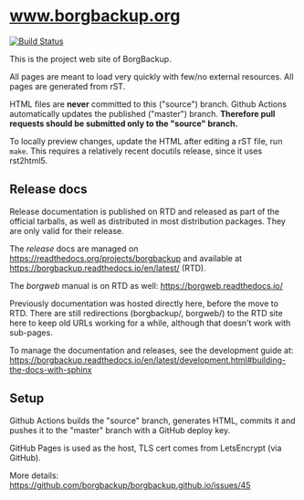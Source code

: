 # www.borgbackup.org

[![Build Status](https://github.com/borgbackup/borgbackup.github.io/workflows/Update%20pages/badge.svg)](https://github.com/borgbackup/borgbackup.github.io/actions)

This is the project web site of BorgBackup.

All pages are meant to load very quickly with few/no external resources. All pages are generated from rST.

HTML files are **never** committed to this ("source") branch. Github Actions automatically updates
the published ("master") branch. **Therefore pull requests should be submitted only to the "source" branch.**

To locally preview changes, update the HTML after editing a rST file, run `make`.
This requires a relatively recent docutils release, since it uses rst2html5.

## Release docs

Release documentation is published on RTD and released as part of the official tarballs,
as well as distributed in most distribution packages. They are only valid for their release.

The *release* docs are managed on https://readthedocs.org/projects/borgbackup and available at https://borgbackup.readthedocs.io/en/latest/ (RTD).

The *borgweb* manual is on RTD as well: https://borgweb.readthedocs.io/

Previously documentation was hosted directly here, before the move to RTD.
There are still redirections (borgbackup/, borgweb/) to the RTD site here
to keep old URLs working for a while, although that doesn't work with sub-pages.

To manage the documentation and releases, see the development guide at:
https://borgbackup.readthedocs.io/en/latest/development.html#building-the-docs-with-sphinx

## Setup

Github Actions builds the "source" branch, generates HTML, commits it and
pushes it to the "master" branch with a GitHub deploy key.

GitHub Pages is used as the host, TLS cert comes from LetsEncrypt (via GitHub).

More details: https://github.com/borgbackup/borgbackup.github.io/issues/45
